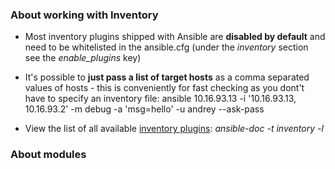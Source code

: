 ### About working with Inventory

* Most inventory plugins shipped with Ansible are **disabled by default** and need to be whitelisted in the ansible.cfg (under the *inventory* section see the *enable_plugins* key)

* It's possible to **just pass a list of target hosts** as a comma separated values of hosts - this is conveniently for fast checking as you dont't have to specify an inventory file:
    ansible 10.16.93.13 -i '10.16.93.13, 10.16.93.2' -m debug -a 'msg=hello' -u andrey --ask-pass

* View the list of all available [inventory plugins](https://docs.ansible.com/ansible/devel/plugins/inventory.html):
    *ansible-doc -t inventory -l*


### About modules

